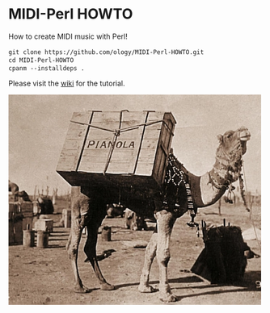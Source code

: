 # MIDI-Perl HOWTO

How to create MIDI music with Perl!

    git clone https://github.com/ology/MIDI-Perl-HOWTO.git
    cd MIDI-Perl-HOWTO
    cpanm --installdeps .

Please visit the [wiki](https://github.com/ology/MIDI-Perl-HOWTO/wiki) for the tutorial.

![](https://github.com/ology/MIDI-Perl-HOWTO/blob/main/piano-camel.png?raw=true)
